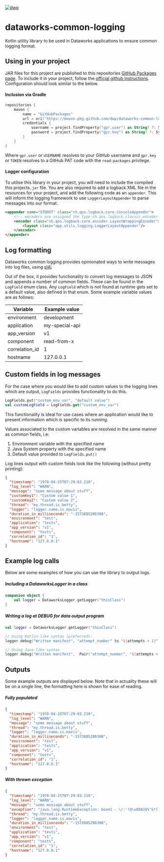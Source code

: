 [![dwp](https://circleci.com/gh/dwp/dataworks-common-logging.svg?style=shield)](https://app.circleci.com/pipelines/github/dwp/dataworks-common-logging)

# dataworks-common-logging
Kotlin utility library to be used in Dataworks applications to ensure common logging format.

## Using in your project
JAR files for this project are published to this repositories [GitHub Packages page](https://github.com/dwp/dataworks-common-logging/packages). To include it in your project, follow the [official github instructions](https://help.github.com/en/packages/using-github-packages-with-your-projects-ecosystem/configuring-gradle-for-use-with-github-packages). Configuration should look similar to the below.

#### Inclusion via Gradle
```kotlin
repositories {
    maven {
        name = "GitHubPackages"
        url = uri("https://maven.pkg.github.com/dwp/dataworks-common-logging")
        credentials {
            username = project.findProperty("gpr.user") as String? ?: System.getenv("USERNAME")
            password = project.findProperty("gpr.key") as String? ?: System.getenv("TOKEN")
        }
    }
}
```
Where `gpr.user` or `USERNAME` resolves to your GitHub username and `gpr.key` or `TOKEN` resolves to a GitHub PAT code with the `read:packages` privilege.

#### Logger configuration
To utilise this library in your project, you will need to include the compiled this projects`.jar` file. You are also required to add a logback XML file in the resources for your project, and add the following code as an `appender`. This will inform the logging framework to use `LoggerLayoutAppender` to parse messages into our format.
```xml
<appender name="STDOUT" class="ch.qos.logback.core.ConsoleAppender">
    <!-- encoders are assigned the type ch.qos.logback.classic.encoder.PatternLayoutEncoder by default -->
    <encoder class="ch.qos.logback.core.encoder.LayoutWrappingEncoder">
        <layout class="app.utils.logging.LoggerLayoutAppender"/>
    </encoder>
</appender>
```

## Log formatting
Dataworks common logging provides opinionated ways to write messages into log files, using [sl4j](http://www.slf4j.org/).

Out of the box, it provides functionality to convert log messages to JSON and appends a number of common fields. These can be found in the `LogField` enum class. Any `LogField` which is not found at runtime gets set to a default value, also defined in that enum. Some example variable values are as follows:

| Variable       | Example value  |
|----------------|----------------|
| environment    | development    |
| application    | my-special-api |
| app_version    | v1             |
| component      | read-from-x    |
| correlation_id | 1              |
| hostname       | 127.0.0.1      |

## Custom fields in log messages
For the case where you would like to add custom values to the logging lines which are output, `LogFields` provides functionality to do this.
```kotlin
LogFields.put("custom_env_var", "default value")
val customLogField = LogFields.get("custom_env_var")
```
This functionality is ideal for use cases where an application would like to present information which is specific to its running.

Values associated to the custom variables are resolved in the same manner as common fields, i.e:
1. Environment variable with the specified name
2. Java System property with the specified name
3. Default value provided to `LogFields.put()`

Log lines output with custom fields look like the following (without pretty printing):
```json
{
  "timestamp": "1970-04-25T07:29:03.210",
  "log_level": "WARN",
  "message": "some message about stuff",
  "customKey1": "Custom value 1",
  "customKey2": "Custom value 2",
  "thread": "my.thread.is.betty",
  "logger": "logger.name.is.mavis",
  "duration_in_milliseconds": "-1573885286308",
  "environment": "test",
  "application": "tests",
  "app_version": "v1",
  "component": "tests",
  "correlation_id": "1",
  "hostname": "127.0.0.1"
}
```

## Example log calls
Below are some examples of how you can use the library to output logs.

##### Including a DataworksLogger in a class
```kotlin
companion object {
    val logger = DataworksLogger.getLogger("thisClass")
}
``` 

##### Writing a log at DEBUG for data output program
```kotlin
val logger = DataworksLogger.getLogger("thisClass")

// Using Kotlin-like syntax (preferred):
logger.debug("Written manifest", "attempt_number" to "${attempts + 1}", "manifest_size" to "$manifestSize", "s3_location" to "s3://$manifestBucket/$manifestPrefix/$manifestFileName")

// Using Java-like syntax
logger.debug("Written manifest",  Pair("attempt_number", "${attempts + 1}"), Pair("manifest_size", "$manifestSize"), Pair("s3_location", "s3://$manifestBucket/$manifestPrefix/$manifestFileName"))
``` 

## Outputs
Some example outputs are displayed below. Note that in actuality these will be on a single line, the formatting here is shown for ease of reading.
##### Fully populated
```json
{
  "timestamp": "1970-04-25T07:29:03.210",
  "log_level": "WARN",
  "message": "some message about stuff",
  "thread": "my.thread.is.betty",
  "logger": "logger.name.is.mavis",
  "duration_in_milliseconds": "-1573885286308",
  "environment": "test",
  "application": "tests",
  "app_version": "v1",
  "component": "tests",
  "correlation_id": "1",
  "hostname": "127.0.0.1"
}
```

##### With thrown exception
```json
{
  "timestamp": "1970-04-25T07:29:03.210",
  "log_level": "WARN",
  "message": "some message about stuff",
  "exception": "java.lang.RuntimeException: boom1 - \/:'!@\u00A3$%^&*() |  at <omitted> |  at <omitted> |  ... 89 common frames omitted",
  "thread": "my.thread.is.betty",
  "logger": "logger.name.is.mavis",
  "duration_in_milliseconds": "-1573885286308",
  "environment": "test",
  "application": "tests",
  "app_version": "v1",
  "component": "tests",
  "correlation_id": "1",
  "hostname": "127.0.0.1"
}
```

